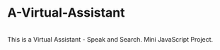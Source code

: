 # A-Virtual-Assistant
<br>
This is a Virtual Assistant - Speak and Search.
Mini JavaScript Project.
